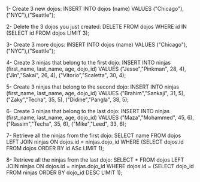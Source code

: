 1- Create 3 new dojos:
INSERT INTO dojos (name) VALUES ("Chicago"),("NYC"),("Seattle");

2- Delete the 3 dojos you just created:
DELETE FROM dojos WHERE id IN (SELECT id FROM dojos LIMIT 3);

3- Create 3 more dojos:
INSERT INTO dojos (name) VALUES ("Chicago"),("NYC"),("Seattle");

4- Create 3 ninjas that belong to the first dojo:
INSERT INTO ninjas (first_name, last_name, age, dojo_id) VALUES ("Jesse","Pinkman", 28, 4), ("Jin","Sakai", 26, 4), ("Vitorio","Scaletta", 30, 4);

5- Create 3 ninjas that belong to the second dojo:
INSERT INTO ninjas (first_name, last_name, age, dojo_id) VALUES ("Brahim","Sankaji", 31, 5), ("Zaky","Techa", 35, 5), ("Didine","Pangla", 38, 5);

6- Create 3 ninjas that belong to the last dojo:
INSERT INTO ninjas (first_name, last_name, age, dojo_id) VALUES ("Maza","Mohammed", 45, 6), ("Rassim","Techa", 35, 6), ("Mike","Leed", 33, 6);

7- Retrieve all the ninjas from the first dojo:
SELECT name FROM dojos LEFT JOIN ninjas ON dojos.id = ninjas.dojo_id WHERE (SELECT dojos.id FROM dojos ORDER BY id ASc LIMIT 1);

8- Retrieve all the ninjas from the last dojo:
SELECT * FROM dojos LEFT JOIN ninjas ON dojos.id = ninjas.dojo_id WHERE dojos.id = (SELECT dojo_id FROM ninjas ORDER BY dojo_id DESC LIMIT 1);


